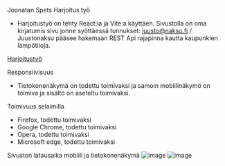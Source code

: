Joonatan Spets Harjoitus työ 
- Harjoitustyö on tehty React:ia ja Vite:a käyttäen. Sivustolla on oma kirjatumis sivu jonne syöttäessä tunnukset: juusto@naksu.fi / Juustonaksu pääsee hakemaan REST Api rajapinna kautta kaupunkien lämpötiloja. 

[Harjoitustyö](https://joonatan-s.github.io/Harjoitustyo/)

Responsiivisuus

- Tietokonenäkymä on todettu toimivaksi ja samoin mobiilinäkymö on toimiva ja sisältö on aseteltu toimivaksi.

Toimivuus selaimilla

- Firefox, todettu toimivaksi
- Google Chrome, todettu toimivaksi
- Opera, todettu toimivaksi
- Microsoft edge, todettu toimivaksi

Sivuston latausaika mobiili ja tietokonenäkymä
![image](https://github.com/user-attachments/assets/691e189f-563c-47a1-b218-49a67825e77d)
![image](https://github.com/user-attachments/assets/b736c1ad-8830-4ee7-8ef9-16e2acb8f62f)



  
